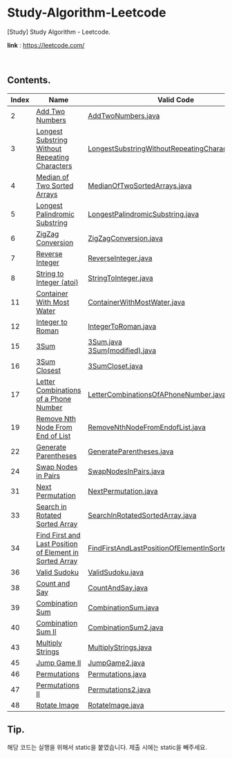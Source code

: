 # Study-Algorithm-Leetcode

[Study] Study Algorithm - Leetcode.

**link** : https://leetcode.com/

<br/>

## Contents.



| Index | Name                                                         | Valid Code                                                   | Invalid Code                                                 |
| ----- | ------------------------------------------------------------ | ------------------------------------------------------------ | ------------------------------------------------------------ |
| 2     | [Add Two Numbers](https://leetcode.com/problems/add-two-numbers) | [AddTwoNumbers.java](./AddTwoNumbers.java)                   |                                                              |
| 3     | [Longest Substring Without Repeating Characters](https://leetcode.com/problems/longest-substring-without-repeating-characters) | [LongestSubstringWithoutRepeatingCharacters.java](./LongestSubstringWithoutRepeatingCharacters.java) |                                                              |
| 4     | [Median of Two Sorted Arrays](https://leetcode.com/problems/median-of-two-sorted-arrays) | [MedianOfTwoSortedArrays.java](./MedianOfTwoSortedArrays.java) |                                                              |
| 5     | [Longest Palindromic Substring](https://leetcode.com/problems/longest-palindromic-substring) | [LongestPalindromicSubstring.java](./LongestPalindromicSubstring.java) | [LongestPalindromicSubstring(Timeout).java](./LongestPalindromicSubstring(Timeout).java) |
| 6     | [ZigZag Conversion](https://leetcode.com/problems/zigzag-conversion) | [ZigZagConversion.java](./ZigZagConversion.java)             |                                                              |
| 7     | [Reverse Integer](https://leetcode.com/problems/reverse-integer) | [ReverseInteger.java](./ReverseInteger.java)                 |                                                              |
| 8     | [String to Integer (atoi)](https://leetcode.com/problems/string-to-integer-atoi) | [StringToInteger.java](./StringToInteger.java)               | [StringToInteger(Invalid).java](./StringToInteger(Invalid).java) |
| 11    | [Container With Most Water](https://leetcode.com/problems/container-with-most-water) | [ContainerWithMostWater.java](./ContainerWithMostWater.java) |                                                              |
| 12    | [Integer to Roman](https://leetcode.com/problems/integer-to-roman) | [IntegerToRoman.java](./IntegerToRoman.java)                 |                                                              |
| 15    | [3Sum](https://leetcode.com/problems/3sum)                   | [3Sum.java](https://github.com/Azderica/Study-Algorithm-Leetcode/blob/master/3Sum.java)<br />[3Sum(modified).java](./3Sum(modified).java) |                                                              |
| 16    | [3Sum Closest](https://leetcode.com/problems/3sum-closest)   | [3SumCloset.java](./3SumCloset.java)                         |                                                              |
| 17    | [Letter Combinations of a Phone Number](https://leetcode.com/problems/letter-combinations-of-a-phone-number) | [LetterCombinationsOfAPhoneNumber.java](./LetterCombinationsOfAPhoneNumber.java) |                                                              |
| 19    | [Remove Nth Node From End of List](https://leetcode.com/problems/remove-nth-node-from-end-of-list) | [RemoveNthNodeFromEndofList.java](./RemoveNthNodeFromEndofList.java) |                                                              |
| 22    | [Generate Parentheses](https://leetcode.com/problems/generate-parentheses) | [GenerateParentheses.java](./GenerateParentheses.java)       |                                                              |
| 24    | [Swap Nodes in Pairs](https://leetcode.com/problems/swap-nodes-in-pairs) | [SwapNodesInPairs.java](./SwapNodesInPairs.java)             |                                                              |
| 31    | [Next Permutation](https://leetcode.com/problems/next-permutation) | [NextPermutation.java](./NextPermutation.java)               |                                                              |
| 33    | [Search in Rotated Sorted Array](https://leetcode.com/problems/search-in-rotated-sorted-array/submissions/) | [SearchInRotatedSortedArray.java](./SearchInRotatedSortedArray.java) |                                                              |
| 34    | [Find First and Last Position of Element in Sorted Array](https://leetcode.com/problems/find-first-and-last-position-of-element-in-sorted-array) | [FindFirstAndLastPositionOfElementInSortedArray.java](./FindFirstAndLastPositionOfElementInSortedArray.java) |                                                              |
| 36    | [Valid Sudoku](https://leetcode.com/problems/valid-sudoku)   | [ValidSudoku.java](./ValidSudoku.java)                       |                                                              |
| 38    | [Count and Say](https://leetcode.com/problems/count-and-say) | [CountAndSay.java](./CountAndSay.java)                       |                                                              |
| 39    | [Combination Sum](https://leetcode.com/problems/combination-sum) | [CombinationSum.java](./CombinationSum.java)                 |                                                              |
| 40    | [Combination Sum II](https://leetcode.com/problems/combination-sum-ii) | [CombinationSum2.java](./CombinationSum2.java)               |                                                              |
| 43    | [Multiply Strings](https://leetcode.com/problems/multiply-strings) | [MultiplyStrings.java](./MultiplyStrings.java)               |                                                              |
| 45    | [Jump Game II](https://leetcode.com/problems/jump-game-ii)   | [JumpGame2.java](./JumpGame2.java)                           |                                                              |
| 46    | [Permutations](https://leetcode.com/problems/permutations)   | [Permutations.java](./Permutations.java)                     |                                                              |
| 47    | [Permutations II](https://leetcode.com/problems/permutations-ii) | [Permutations2.java](./Permutations2.java)                   |                                                              |
| 48    | [Rotate Image](https://leetcode.com/problems/rotate-image)   | [RotateImage.java](./RotateImage.java)                       |                                                              |



## Tip.

해당 코드는 실행을 위해서 static을 붙였습니다. 제출 시에는 static을 빼주세요.
